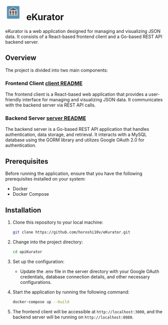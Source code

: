 
# <img src="client/public/ic_launcher-web.png" alt="Ekurator Logo" title="Ekurator" style="margin-right: 10px; width: 50px; height: 50px;"> eKurator

eKurator is a web application designed for managing and visualizing JSON data. It consists of a React-based frontend client and a Go-based REST API backend server.

## Overview

The project is divided into two main components:

### Frontend Client [client README](client/README.md)

The frontend client is a React-based web application that provides a user-friendly interface for managing and visualizing JSON data. It communicates with the backend server via REST API calls.

### Backend Server [server README](server/README.md)

The backend server is a Go-based REST API application that handles authentication, data storage, and retrieval. It interacts with a MySQL database using the GORM library and utilizes Google OAuth 2.0 for authentication.

## Prerequisites

Before running the application, ensure that you have the following prerequisites installed on your system:

- Docker
- Docker Compose

## Installation

1. Clone this repository to your local machine:

   ```bash
   git clone https://github.com/horoshi10v/eKurator.git
      ```
2. Change into the project directory:

   ```bash
   cd apiKurator

3. Set up the configuration:
   - Update the .env file in the server directory with your Google OAuth credentials, database connection details, and other necessary configurations.
   

4. Start the application by running the following command:

   ```bash
   docker-compose up --build
    ```
   
5. The frontend client will be accessible at `http://localhost:3000`, and the backend server will be running on `http://localhost:8080`.
